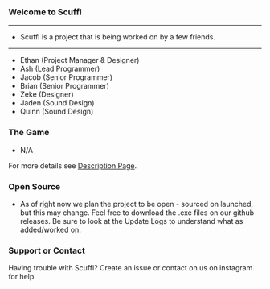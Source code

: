 ### Welcome to Scuffl
---------------------------------------------------------------------
- Scuffl is a project that is being worked on by a few friends.
---------------------------------------------------------------------
- Ethan (Project Manager & Designer)
- Ash (Lead Programmer)
- Jacob (Senior Programmer)
- Brian (Senior Programmer)
- Zeke (Designer)
- Jaden (Sound Design)
- Quinn (Sound Design)

### The Game

-  N/A

For more details see [Description Page](https://github.com/MrScruffles/ScufflCardGame/tree/Description).

### Open Source

- As of right now we plan the project to be open - sourced on launched, but this may change. Feel free to download the .exe files on our github releases. Be sure to look at the Update Logs to understand what as added/worked on.

### Support or Contact

Having trouble with Scuffl? Create an issue or contact on us on instagram for help.
